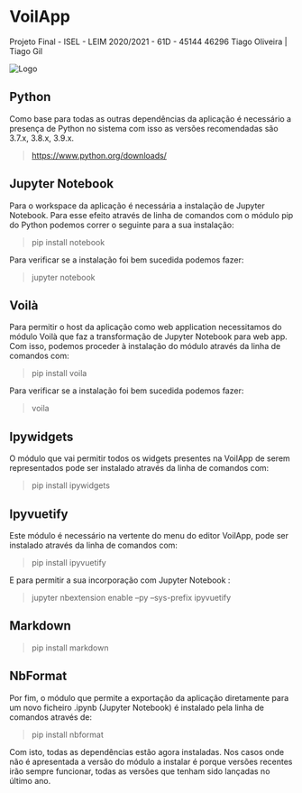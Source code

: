 # VoilApp
Projeto Final - ISEL - LEIM 2020/2021 - 61D - 45144 46296
Tiago Oliveira | Tiago Gil

![Logo](03_Implementacao/resources/img.jpg)

## Python

Como base para todas as outras dependências da aplicação é necessário a
presença de Python no sistema com isso as versões recomendadas são 3.7.x,
3.8.x, 3.9.x.


> https://www.python.org/downloads/


## Jupyter Notebook

Para o workspace da aplicação é necessária a instalação de Jupyter Notebook.
Para esse efeito através de linha de comandos com o módulo pip do Python
podemos correr o seguinte para a sua instalação:

> pip install notebook

Para verificar se a instalação foi bem sucedida podemos fazer:

> jupyter notebook

## Voilà

Para permitir o host da aplicação como web application necessitamos do
módulo Voilà que faz a transformação de Jupyter Notebook para web app.
Com isso, podemos proceder à instalação do módulo através da linha de
comandos com:

> pip install voila

Para verificar se a instalação foi bem sucedida podemos fazer:

> voila


## Ipywidgets

O módulo que vai permitir todos os widgets presentes na VoilApp de serem
representados pode ser instalado através da linha de comandos com:

> pip install ipywidgets

## Ipyvuetify

Este módulo é necessário na vertente do menu do editor VoilApp, pode ser
instalado através da linha de comandos com:

> pip install ipyvuetify

E para permitir a sua incorporação com Jupyter Notebook :

> jupyter nbextension enable –py –sys-prefix ipyvuetify

## Markdown

> pip install markdown

## NbFormat

Por fim, o módulo que permite a exportação da aplicação diretamente para
um novo ficheiro .ipynb (Jupyter Notebook) é instalado pela linha de comandos
através de:

> pip install nbformat

Com isto, todas as dependências estão agora instaladas. Nos casos onde
não é apresentada a versão do módulo a instalar é porque versões recentes
irão sempre funcionar, todas as versões que tenham sido lançadas no último
ano.



